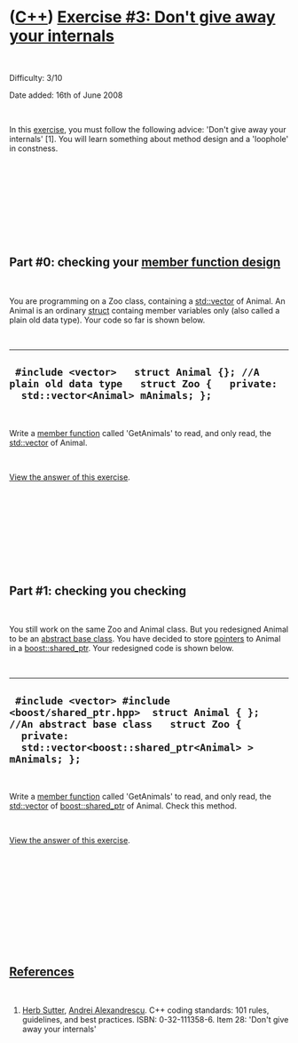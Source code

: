 
 

 

 

 

 

([C++](Cpp.md)) [Exercise \#3: Don't give away your internals](CppExerciseDontGiveAwayYourInternals.md)
=========================================================================================================

 

Difficulty: 3/10

Date added: 16th of June 2008

 

In this [exercise](CppExercise.md), you must follow the following
advice: 'Don't give away your internals' \[1\]. You will learn something
about method design and a 'loophole' in constness.

 

 

 

 

 

Part \#0: checking your [member function design](CppMemberFunctionDesign.md)
-----------------------------------------------------------------------------

 

You are programming on a Zoo class, containing a
[std::vector](CppStdVector.md) of Animal. An Animal is an ordinary
[struct](CppStruct.md) containg member variables only (also called a
plain old data type). Your code so far is shown below.

 

  -------------------------------------------------------------------------------------------------------------------------------
  ` #include <vector>   struct Animal {}; //A plain old data type   struct Zoo {   private:   std::vector<Animal> mAnimals; };`
  -------------------------------------------------------------------------------------------------------------------------------

 

Write a [member function](CppMemberFunction.md) called 'GetAnimals' to
read, and only read, the [std::vector](CppStdVector.md) of Animal.

 

[View the answer of this
exercise](CppExerciseDontGiveAwayYourInternalsAnswer0.md).

 

 

 

 

 

Part \#1: checking you checking
-------------------------------

 

You still work on the same Zoo and Animal class. But you redesigned
Animal to be an [abstract base class](CppAbstractBaseClass.md). You
have decided to store [pointers](CppPointer.md) to Animal in a
[boost::shared\_ptr](CppShared_ptr.md). Your redesigned code is shown
below.

 

  ------------------------------------------------------------------------------------------------------------------------------------------------------------------------------------
  ` #include <vector> #include <boost/shared_ptr.hpp>  struct Animal { }; //An abstract base class   struct Zoo {   private:   std::vector<boost::shared_ptr<Animal> > mAnimals; };`
  ------------------------------------------------------------------------------------------------------------------------------------------------------------------------------------

 

Write a [member function](CppMemberFunction.md) called 'GetAnimals' to
read, and only read, the [std::vector](CppStdVector.md) of
[boost::shared\_ptr](CppShared_ptr.md) of Animal. Check this method.

 

[View the answer of this
exercise](CppExerciseDontGiveAwayYourInternalsAnswer1.md).

 

 

 

 



 

 

[References](CppReferences.md)
-------------------------------

 

1.  [Herb Sutter](CppHerbSutter.md), [Andrei
    Alexandrescu](CppAndreiAlexandrescu.md). C++ coding standards: 101
    rules, guidelines, and best practices. ISBN: 0-32-111358-6. Item 28:
    'Don't give away your internals'

 

 

 

 

 

 

